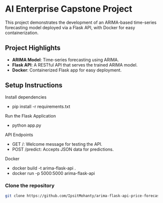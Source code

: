 # AI Enterprise Capstone Project

This project demonstrates the development of an ARIMA-based time-series forecasting model deployed via a Flask API, with Docker for easy containerization.

## Project Highlights
- **ARIMA Model**: Time-series forecasting using ARIMA.
- **Flask API**: A RESTful API that serves the trained ARIMA model.
- **Docker**: Containerized Flask app for easy deployment.

## Setup Instructions
Install dependencies
- pip install -r requirements.txt
  
Run the Flask Application
- python app.py

API Endpoints
- GET /: Welcome message for testing the API.
- POST /predict: Accepts JSON data for predictions.

Docker
- docker build -t arima-flask-api .
- docker run -p 5000:5000 arima-flask-api



### Clone the repository

```bash
git clone https://github.com/IpsitMohanty/arima-flask-api-price-forecasting.git
